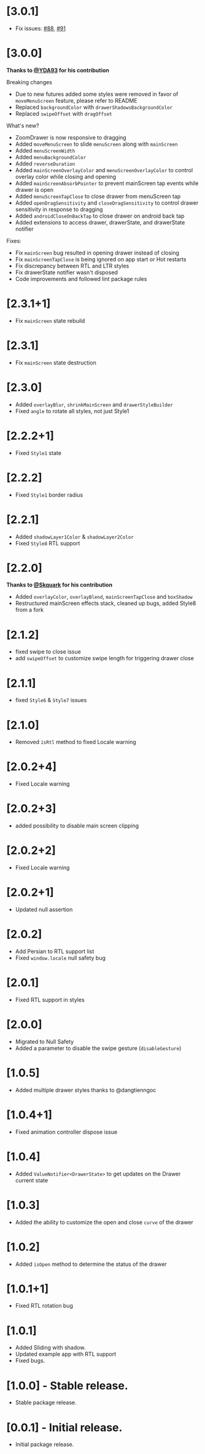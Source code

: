 # [3.0.1]

- Fix issues: [#88](https://github.com/medyas/flutter_zoom_drawer/issues/88), [#91](https://github.com/medyas/flutter_zoom_drawer/issues/91)

# [3.0.0]

**Thanks to [@YDA93](https://github.com/YDA93) for his contribution**

Breaking changes

- Due to new futures added some styles were removed in favor of `moveMenuScreen` feature, please refer to README
- Replaced `backgroundColor` with `drawerShadowsBackgroundColor`
- Replaced `swipeOffset` with `dragOffset`

What's new?

- ZoomDrawer is now responsive to dragging
- Added `moveMenuScreen` to slide `menuScreen` along with `mainScreen`
- Added `menuScreenWidth`
- Added `menuBackgroundColor`
- Added `reverseDuration`
- Added `mainScreenOverlayColor` and `menuScreenOverlayColor` to control overlay color while closing and opening
- Added `mainScreenAbsorbPointer` to prevent mainScreen tap events while drawer is open
- Added `menuScreenTapClose` to close drawer from menuScreen tap
- Added `openDragSensitivity` and `closeDragSensitivity` to control drawer sensitivity in response to dragging
- Added `androidCloseOnBackTap` to close drawer on android back tap
- Added extensions to access drawer, drawerState, and drawerState notifier

Fixes:

- Fix `mainScreen` bug resulted in opening drawer instead of closing
- Fix `mainScreenTapClose` is being ignored on app start or Hot restarts
- Fix discrepancy between RTL and LTR styles
- Fix drawerState notifier wasn't disposed
- Code improvements and followed lint package rules

# [2.3.1+1]

- Fix `mainScreen` state rebuild

# [2.3.1]

- Fix `mainScreen` state destruction

# [2.3.0]

- Added `overlayBlur`, `shrinkMainScreen` and `drawerStyleBuilder`
- Fixed `angle` to rotate all styles, not just Style1

# [2.2.2+1]

- Fixed `Style1` state

# [2.2.2]

- Fixed `Style1` border radius

# [2.2.1]

- Added `shadowLayer1Color` & `shadowLayer2Color`
- Fixed `Style8` RTL support

# [2.2.0]

**Thanks to [@Skquark](https://github.com/Skquark) for his contribution**

- Added `overlayColor`, `overlayBlend`, `mainScreenTapClose` and `boxShadow`
- Restructured mainScreen effects stack, cleaned up bugs, added Style8 from a fork

# [2.1.2]

- fixed swipe to close issue
- add `swipeOffset` to customize swipe length for triggering drawer close

# [2.1.1]

- fixed `Style6` & `Style7` issues

# [2.1.0]

- Removed `isRtl` method to fixed Locale warning

# [2.0.2+4]

- Fixed Locale warning

# [2.0.2+3]

- added possibility to disable main screen clipping

# [2.0.2+2]

- Fixed Locale warning

# [2.0.2+1]

- Updated null assertion

# [2.0.2]

- Add Persian to RTL support list
- Fixed `window.locale` null safety bug

# [2.0.1]

- Fixed RTL support in styles

# [2.0.0]

- Migrated to Null Safety
- Added a parameter to disable the swipe gesture (`disableGesture`)

# [1.0.5]

- Added multiple drawer styles thanks to @dangtienngoc

# [1.0.4+1]

- Fixed animation controller dispose issue

# [1.0.4]

- Added `ValueNotifier<DrawerState>` to get updates on the Drawer current state

# [1.0.3]

- Added the ability to customize the open and close `curve` of the drawer

# [1.0.2]

- Added `isOpen` method to determine the status of the drawer

# [1.0.1+1]

- Fixed RTL rotation bug

# [1.0.1]

- Added Sliding with shadow.
- Updated example app with RTL support
- Fixed bugs.

# [1.0.0] - Stable release.

- Stable package release.

# [0.0.1] - Initial release.

- Initial package release.
